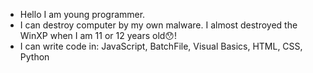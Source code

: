 - Hello I am young programmer.
- I can destroy computer by my own malware. I almost destroyed the WinXP when I am 11 or 12 years old😯!
- I can write code in: JavaScript, BatchFile, Visual Basics, HTML, CSS, Python
 
<!---
Fandi63/Fandi63 is a ✨ special ✨ repository because its `README.md` (this file) appears on your GitHub profile.
You can click the Preview link to take a look at your changes.
--->
